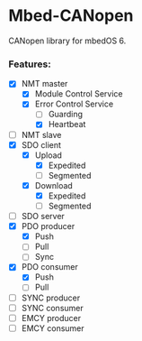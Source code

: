 # Mbed-CANopen

CANopen library for mbedOS 6.

### Features:
- [x] NMT master
  - [x] Module Control Service
  - [x] Error Control Service
    - [ ] Guarding
    - [x] Heartbeat
- [ ] NMT slave
- [x] SDO client
  - [x] Upload
    - [x] Expedited
    - [ ] Segmented
  - [x] Download
    - [x] Expedited
    - [ ] Segmented
- [ ] SDO server
- [x] PDO producer
  - [x] Push
  - [ ] Pull
  - [ ] Sync
- [x] PDO consumer
  - [x] Push
  - [ ] Pull
- [ ] SYNC producer
- [ ] SYNC consumer
- [ ] EMCY producer
- [ ] EMCY consumer
